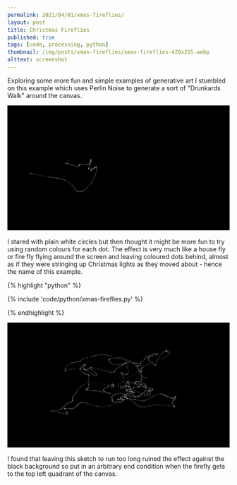 ```yaml
---
permalink: 2021/04/01/xmas-fireflies/
layout: post
title: Christmas Fireflies
published: true
tags: [code, processing, python]
thumbnail: /img/posts/xmas-fireflies/xmas-fireflies-420x255.webp
alttext: screenshot
---
```


Exploring some more fun and simple examples of generative art I stumbled on this example which uses Perlin Noise to generate a sort of 
"Drunkards Walk" around the canvas.

![first](/img/posts/xmas-fireflies/xmas-fireflies-1.webp)

I stared with plain white circles but then thought it might be more fun to try using random colours for each dot. The effect is very much like a 
house fly or fire fly flying around the screen and leaving coloured dots behind, almost as if they were stringing up Christmas lights as they 
moved about - hence the name of this example.

{% highlight "python" %}

{% include 'code/python/xmas-fireflies.py' %}

{% endhighlight %}

![second](/img/posts/xmas-fireflies/xmas-fireflies-2.webp)

I found that leaving this sketch to run too long ruined the effect against the black background so put in an arbitrary end condition when 
the firefly gets to the top left quadrant of the canvas. 
